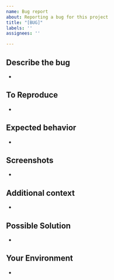 ```yaml
---
name: Bug report
about: Reporting a bug for this project
title: "[BUG]"
labels: ''
assignees: ''

---
```


## Describe the bug
- 

## To Reproduce
- 

## Expected behavior
- 

## Screenshots
- 

## Additional context
- 

## Possible Solution
- 

## Your Environment
- 
